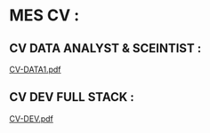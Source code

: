 # MES CV :

## CV DATA ANALYST & SCEINTIST :
[CV-DATA1.pdf](https://github.com/user-attachments/files/19487849/CV-DATA1.pdf)

## CV DEV FULL STACK :
[CV-DEV.pdf](https://github.com/user-attachments/files/19487852/CV-DEV.pdf)
